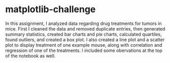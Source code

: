 # matplotlib-challenge

In this assignment, I analyzed data regarding drug treatments for tumors in mice. First I cleaned the data and removed duplicate entries, then generated summary statistics, created bar charts and pie charts, calculated quartiles, found outliers, and created a box plot. I also created a line plot and a scatter plot to display treatment of one example mouse, along with correlation and regression of one of the treatments. I included some obervations at the top of the notebook as well.
